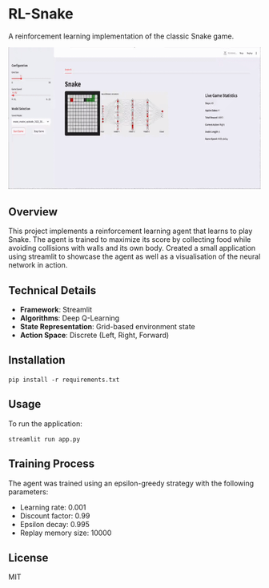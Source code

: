# RL-Snake

A reinforcement learning implementation of the classic Snake game.

![Snake Demo](snake.gif)

## Overview

This project implements a reinforcement learning agent that learns to play Snake. The agent is trained to maximize its score by collecting food while avoiding collisions with walls and its own body. Created a small application using streamlit to showcase the agent as well as a visualisation of the neural network in action.

## Technical Details

- **Framework**: Streamlit
- **Algorithms**: Deep Q-Learning
- **State Representation**: Grid-based environment state
- **Action Space**: Discrete (Left, Right, Forward)

## Installation

```
pip install -r requirements.txt
```

## Usage

To run the application:

```
streamlit run app.py
```

## Training Process

The agent was trained using an epsilon-greedy strategy with the following parameters:
- Learning rate: 0.001
- Discount factor: 0.99
- Epsilon decay: 0.995
- Replay memory size: 10000

## License

MIT